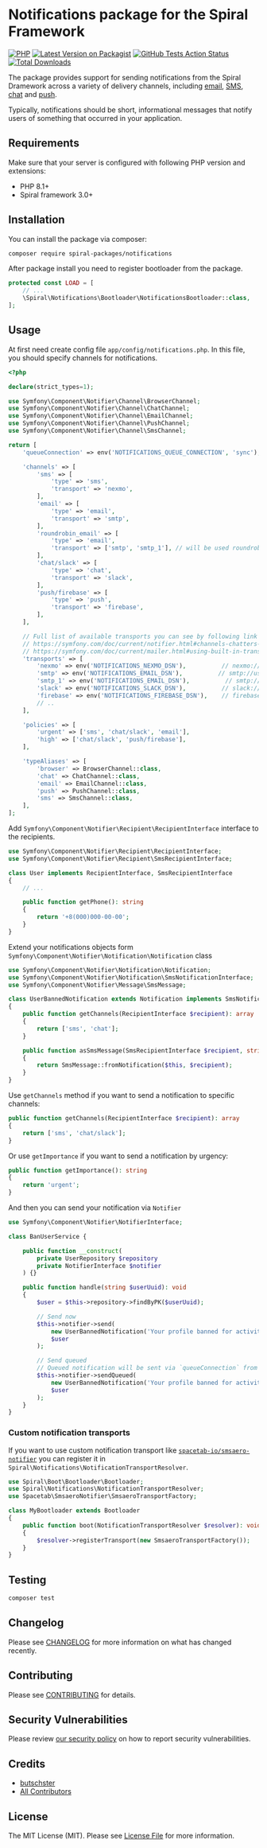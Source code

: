 # Notifications package for the Spiral Framework

[![PHP](https://img.shields.io/packagist/php-v/spiral-packages/notifications.svg?style=flat-square)](https://packagist.org/packages/spiral-packages/notifications)
[![Latest Version on Packagist](https://img.shields.io/packagist/v/spiral-packages/notifications.svg?style=flat-square)](https://packagist.org/packages/spiral-packages/notifications)
[![GitHub Tests Action Status](https://img.shields.io/github/workflow/status/spiral-packages/notifications/run-tests?label=tests&style=flat-square)](https://github.com/spiral-packages/notifications/actions?query=workflow%3Arun-tests+branch%3Amain)
[![Total Downloads](https://img.shields.io/packagist/dt/spiral-packages/notifications.svg?style=flat-square)](https://packagist.org/packages/spiral-packages/notifications)

The package provides support for sending notifications from the Spiral Dramework across a variety of delivery channels,
including [email](https://symfony.com/doc/current/mailer.html#using-built-in-transports),
[SMS](https://symfony.com/doc/current/notifier.html#sms-channel),
[chat](https://symfony.com/doc/current/notifier.html#chat-channel)
and [push](https://symfony.com/doc/current/notifier.html#push-channel).

Typically, notifications should be short, informational messages that notify users of something that occurred in your
application.

## Requirements

Make sure that your server is configured with following PHP version and extensions:

- PHP 8.1+
- Spiral framework 3.0+

## Installation

You can install the package via composer:

```bash
composer require spiral-packages/notifications
```

After package install you need to register bootloader from the package.

```php
protected const LOAD = [
    // ...
    \Spiral\Notifications\Bootloader\NotificationsBootloader::class,
];
```

## Usage

At first need create config file `app/config/notifications.php`. In this file, you should specify channels for
notifications.

```php
<?php

declare(strict_types=1);

use Symfony\Component\Notifier\Channel\BrowserChannel;
use Symfony\Component\Notifier\Channel\ChatChannel;
use Symfony\Component\Notifier\Channel\EmailChannel;
use Symfony\Component\Notifier\Channel\PushChannel;
use Symfony\Component\Notifier\Channel\SmsChannel;

return [
    'queueConnection' => env('NOTIFICATIONS_QUEUE_CONNECTION', 'sync'),

    'channels' => [
        'sms' => [
            'type' => 'sms',
            'transport' => 'nexmo',
        ],
        'email' => [
            'type' => 'email',
            'transport' => 'smtp',
        ],
        'roundrobin_email' => [
            'type' => 'email',
            'transport' => ['smtp', 'smtp_1'], // will be used roundrobin algorithm
        ],
        'chat/slack' => [
            'type' => 'chat',
            'transport' => 'slack',
        ],
        'push/firebase' => [
            'type' => 'push',
            'transport' => 'firebase',
        ],
    ],

    // Full list of available transports you can see by following link below
    // https://symfony.com/doc/current/notifier.html#channels-chatters-texters-email-browser-and-push
    // https://symfony.com/doc/current/mailer.html#using-built-in-transports
    'transports' => [
        'nexmo' => env('NOTIFICATIONS_NEXMO_DSN'),          // nexmo://KEY:SECRET@default?from=FROM
        'smtp' => env('NOTIFICATIONS_EMAIL_DSN'),          // smtp://user:pass@smtp.example.com:25
        'smtp_1' => env('NOTIFICATIONS_EMAIL_DSN'),          // smtp://user:pass@smtp.example.com:25
        'slack' => env('NOTIFICATIONS_SLACK_DSN'),          // slack://TOKEN@default?channel=CHANNEL
        'firebase' => env('NOTIFICATIONS_FIREBASE_DSN'),    // firebase://USERNAME:PASSWORD@default
        // ..
    ],

    'policies' => [
        'urgent' => ['sms', 'chat/slack', 'email'],
        'high' => ['chat/slack', 'push/firebase'],
    ],

    'typeAliases' => [
        'browser' => BrowserChannel::class,
        'chat' => ChatChannel::class,
        'email' => EmailChannel::class,
        'push' => PushChannel::class,
        'sms' => SmsChannel::class,
    ],
];
```

Add `Symfony\Component\Notifier\Recipient\RecipientInterface` interface to the recipients.

```php
use Symfony\Component\Notifier\Recipient\RecipientInterface;
use Symfony\Component\Notifier\Recipient\SmsRecipientInterface;

class User implements RecipientInterface, SmsRecipientInterface
{
    // ...

    public function getPhone(): string
    {
        return '+8(000)000-00-00';
    }
}
```

Extend your notifications objects form `Symfony\Component\Notifier\Notification\Notification` class

```php
use Symfony\Component\Notifier\Notification\Notification;
use Symfony\Component\Notifier\Notification\SmsNotificationInterface;
use Symfony\Component\Notifier\Message\SmsMessage;

class UserBannedNotification extends Notification implements SmsNotificationInterface
{
    public function getChannels(RecipientInterface $recipient): array
    {
        return ['sms', 'chat'];
    }

    public function asSmsMessage(SmsRecipientInterface $recipient, string $transport = null): ?SmsMessage
    {
        return SmsMessage::fromNotification($this, $recipient);
    }
}
```

Use `getChannels` method if you want to send a notification to specific channels:

```php
public function getChannels(RecipientInterface $recipient): array
{
    return ['sms', 'chat/slack'];
}
```

Or use `getImportance` if you want to send a notification by urgency:

```php
public function getImportance(): string
{
    return 'urgent';
}
```

And then you can send your notification via `Notifier`

```php
use Symfony\Component\Notifier\NotifierInterface;

class BanUserService {

    public function __construct(
        private UserRepository $repository
        private NotifierInterface $notifier
    ) {}

    public function handle(string $userUuid): void
    {
        $user = $this->repository->findByPK($userUuid);

        // Send now
        $this->notifier->send(
            new UserBannedNotification('Your profile banned for activity that violates rules'),
            $user
        );

        // Send queued
        // Queued notification will be sent via `queueConnection` from notification config.
        $this->notifier->sendQueued(
            new UserBannedNotification('Your profile banned for activity that violates rules'),
            $user
        );
    }
}
```

### Custom notification transports

If you want to use custom notification transport like [`spacetab-io/smsaero-notifier`](https://github.com/spacetab-io/smsaero-notifier-php)
you can register it in `Spiral\Notifications\NotificationTransportResolver`.

```php
use Spiral\Boot\Bootloader\Bootloader;
use Spiral\Notifications\NotificationTransportResolver;
use Spacetab\SmsaeroNotifier\SmsaeroTransportFactory;

class MyBootloader extends Bootloader
{
    public function boot(NotificationTransportResolver $resolver): void
    {
        $resolver->registerTransport(new SmsaeroTransportFactory());
    }
}
```

## Testing

```bash
composer test
```

## Changelog

Please see [CHANGELOG](CHANGELOG.md) for more information on what has changed recently.

## Contributing

Please see [CONTRIBUTING](.github/CONTRIBUTING.md) for details.

## Security Vulnerabilities

Please review [our security policy](../../security/policy) on how to report security vulnerabilities.

## Credits

- [butschster](https://github.com/spiral-packages)
- [All Contributors](../../contributors)

## License

The MIT License (MIT). Please see [License File](LICENSE) for more information.

